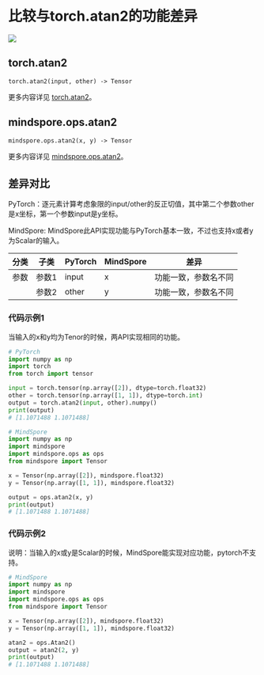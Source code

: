 # 比较与torch.atan2的功能差异

<a href="https://gitee.com/mindspore/docs/blob/master/docs/mindspore/source_zh_cn/note/api_mapping/pytorch_diff/Atan2.md" target="_blank"><img src="https://mindspore-website.obs.cn-north-4.myhuaweicloud.com/website-images/master/resource/_static/logo_source.png"></a>

## torch.atan2

```text
torch.atan2(input, other) -> Tensor
```

更多内容详见 [torch.atan2](https://pytorch.org/docs/1.8.1/generated/torch.atan2.html)。

## mindspore.ops.atan2

```text
mindspore.ops.atan2(x, y) -> Tensor
```

更多内容详见 [mindspore.ops.atan2](https://mindspore.cn/docs/zh-CN/master/api_python/ops/mindspore.ops.atan2.html)。

## 差异对比

PyTorch：逐元素计算考虑象限的input/other的反正切值，其中第二个参数other是x坐标，第一个参数input是y坐标。

MindSpore: MindSpore此API实现功能与PyTorch基本一致，不过也支持x或者y为Scalar的输入。

| 分类 | 子类  | PyTorch | MindSpore | 差异                 |
| ---- | ----- | ------- | --------- | -------------------- |
| 参数 | 参数1 | input   | x         | 功能一致，参数名不同 |
|      | 参数2 | other   | y         | 功能一致，参数名不同 |

### 代码示例1

当输入的x和y均为Tenor的时候，两API实现相同的功能。

```python
# PyTorch
import numpy as np
import torch
from torch import tensor

input = torch.tensor(np.array([2]), dtype=torch.float32)
other = torch.tensor(np.array([1, 1]), dtype=torch.int)
output = torch.atan2(input, other).numpy()
print(output)
# [1.1071488 1.1071488]

# MindSpore
import numpy as np
import mindspore
import mindspore.ops as ops
from mindspore import Tensor

x = Tensor(np.array([2]), mindspore.float32)
y = Tensor(np.array([1, 1]), mindspore.float32)

output = ops.atan2(x, y)
print(output)
# [1.1071488 1.1071488]
```

### 代码示例2

说明：当输入的x或y是Scalar的时候，MindSpore能实现对应功能，pytorch不支持。

```python
# MindSpore
import numpy as np
import mindspore
import mindspore.ops as ops
from mindspore import Tensor

x = Tensor(np.array([2]), mindspore.float32)
y = Tensor(np.array([1, 1]), mindspore.float32)

atan2 = ops.Atan2()
output = atan2(2, y)
print(output)
# [1.1071488 1.1071488]
```

